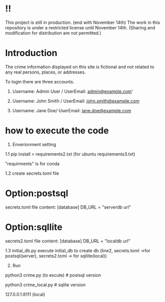 # !!

This project is still in production. (end with November 14th)
The work in this repository is under a restricted license until November 14th. (Sharing and modification for distribution are not permitted.)


# Introduction

The crime information displayed on this site is fictional and not related to any real persons, places, or addresses.


To login there are three accounts.
1. Username: Admin User / UserEmail: admin@example.com'

2. Username:  John Smith / UserEmail: john.smith@example.com

3. Username: Jane Doe/ UserEmail: jane.doe@example.com


# how to execute the code

 
 1. Enverionment setting

 1.1 pip install > requirements2.txt (for ubuntu requirements3.txt)

"requirments" is  for conda


1.2 create secrets.toml file

# Option:postsql
secrets.toml file content: 
[database]
DB_URL = "serverdb url"
# Option:sqllite
secrets2.toml file content:
[database]
DB_URL = "localdb url"

1.3 initial_db.py
execute initial_db to create db (line2, secrets.toml ->for postsql(server), secrets2.toml -> for sqllite(local))

2. Run


 python3 crime.py  (to excute) # postsql version

 python3 crime_local.py # sqlite version
 
 127.0.0.1:8111 (local)

